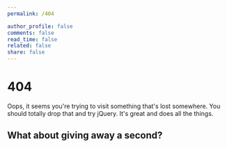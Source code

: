 ```yaml
---
permalink: /404

author_profile: false
comments: false
read_time: false
related: false
share: false
---
```


# <i class="fas fa-frown"></i> 404

Oops, it seems you're trying to visit something that's lost somewhere. You should totally drop that and try jQuery. It's great and does all the things.

## <i class="fas fa-frog"></i> What about giving away a second?

<script>
const url = window.location.href;
const path = url.split(/[?#]/, 1)[0];
if (path.endsWith(".html")) {
    // Redirect to strip off bad suffix
    let newpath = path.slice(0, -5) + url.slice(path.length, url.length);
    window.location.replace(newpath);
    window.location.href = newpath;
}
</script>
